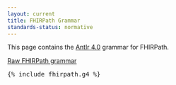 ```yaml
---
layout: current
title: FHIRPath Grammar
standards-status: normative
---
```


This page contains the [Antlr 4.0](http://www.antlr.org/) grammar for FHIRPath.

[Raw FHIRPath grammar](fhirpath.g4)

<pre>
{% include fhirpath.g4 %}

</pre>
